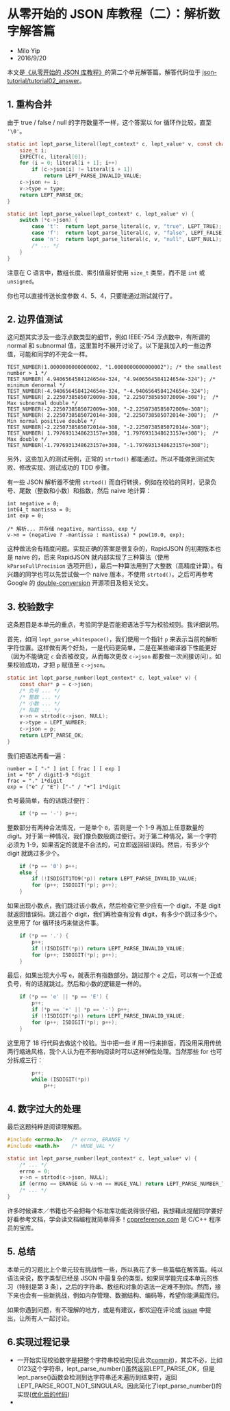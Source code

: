 # 从零开始的 JSON 库教程（二）：解析数字解答篇

* Milo Yip
* 2016/9/20

本文是[《从零开始的 JSON 库教程》](https://zhuanlan.zhihu.com/json-tutorial)的第二个单元解答篇。解答代码位于 [json-tutorial/tutorial02_answer](https://github.com/miloyip/json-tutorial/blob/master/tutorial02_answer/)。

## 1. 重构合并

由于 true / false / null 的字符数量不一样，这个答案以 for 循环作比较，直至 `'\0'`。

~~~c
static int lept_parse_literal(lept_context* c, lept_value* v, const char* literal, lept_type type) {
    size_t i;
    EXPECT(c, literal[0]);
    for (i = 0; literal[i + 1]; i++)
        if (c->json[i] != literal[i + 1])
            return LEPT_PARSE_INVALID_VALUE;
    c->json += i;
    v->type = type;
    return LEPT_PARSE_OK;
}

static int lept_parse_value(lept_context* c, lept_value* v) {
    switch (*c->json) {
        case 't':  return lept_parse_literal(c, v, "true", LEPT_TRUE);
        case 'f':  return lept_parse_literal(c, v, "false", LEPT_FALSE);
        case 'n':  return lept_parse_literal(c, v, "null", LEPT_NULL);
        /* ... */
    }
}
~~~

注意在 C 语言中，数组长度、索引值最好使用 `size_t` 类型，而不是 `int` 或 `unsigned`。

你也可以直接传送长度参数 4、5、4，只要能通过测试就行了。

## 2. 边界值测试

这问题其实涉及一些浮点数类型的细节，例如 IEEE-754 浮点数中，有所谓的 normal 和 subnormal 值，这里暂时不展开讨论了。以下是我加入的一些边界值，可能和同学的不完全一样。

~~~
TEST_NUMBER(1.0000000000000002, "1.0000000000000002"); /* the smallest number > 1 */
TEST_NUMBER( 4.9406564584124654e-324, "4.9406564584124654e-324"); /* minimum denormal */
TEST_NUMBER(-4.9406564584124654e-324, "-4.9406564584124654e-324");
TEST_NUMBER( 2.2250738585072009e-308, "2.2250738585072009e-308");  /* Max subnormal double */
TEST_NUMBER(-2.2250738585072009e-308, "-2.2250738585072009e-308");
TEST_NUMBER( 2.2250738585072014e-308, "2.2250738585072014e-308");  /* Min normal positive double */
TEST_NUMBER(-2.2250738585072014e-308, "-2.2250738585072014e-308");
TEST_NUMBER( 1.7976931348623157e+308, "1.7976931348623157e+308");  /* Max double */
TEST_NUMBER(-1.7976931348623157e+308, "-1.7976931348623157e+308");
~~~

另外，这些加入的测试用例，正常的 `strtod()` 都能通过。所以不能做到测试失败、修改实现、测试成功的 TDD 步骤。

有一些 JSON 解析器不使用 `strtod()` 而自行转换，例如在校验的同时，记录负号、尾数（整数和小数）和指数，然后 naive 地计算：

~~~
int negative = 0;
int64_t mantissa = 0;
int exp = 0;

/* 解析... 并存储 negative, mantissa, exp */
v->n = (negative ? -mantissa : mantissa) * pow(10.0, exp);
~~~

这种做法会有精度问题。实现正确的答案是很复杂的，RapidJSON 的初期版本也是 naive 的，后来 RapidJSON 就内部实现了三种算法（使用 `kParseFullPrecision` 选项开启），最后一种算法用到了大整数（高精度计算）。有兴趣的同学也可以先尝试做一个 naive 版本，不使用 `strtod()`。之后可再参考 Google 的 [double-conversion](https://github.com/google/double-conversion) 开源项目及相关论文。

## 3. 校验数字

这条题目是本单元的重点，考验同学是否能把语法手写为校验规则。我详细说明。

首先，如同 `lept_parse_whitespace()`，我们使用一个指针 `p` 来表示当前的解析字符位置。这样做有两个好处，一是代码更简单，二是在某些编译器下性能更好（因为不能确定 `c` 会否被改变，从而每次更改 `c->json` 都要做一次间接访问）。如果校验成功，才把 `p` 赋值至 `c->json`。

~~~c
static int lept_parse_number(lept_context* c, lept_value* v) {
    const char* p = c->json;
    /* 负号 ... */
    /* 整数 ... */
    /* 小数 ... */
    /* 指数 ... */
    v->n = strtod(c->json, NULL);
    v->type = LEPT_NUMBER;
    c->json = p;
    return LEPT_PARSE_OK;
}
~~~

我们把语法再看一遍：

~~~
number = [ "-" ] int [ frac ] [ exp ]
int = "0" / digit1-9 *digit
frac = "." 1*digit
exp = ("e" / "E") ["-" / "+"] 1*digit
~~~

负号最简单，有的话跳过便行：

~~~c
    if (*p == '-') p++;
~~~

整数部分有两种合法情况，一是单个 `0`，否则是一个 1-9 再加上任意数量的 digit。对于第一种情况，我们像负数般跳过便行。对于第二种情况，第一个字符必须为 1-9，如果否定的就是不合法的，可立即返回错误码。然后，有多少个 digit 就跳过多少个。

~~~c
    if (*p == '0') p++;
    else {
        if (!ISDIGIT1TO9(*p)) return LEPT_PARSE_INVALID_VALUE;
        for (p++; ISDIGIT(*p); p++);
    }
~~~

如果出现小数点，我们跳过该小数点，然后检查它至少应有一个 digit，不是 digit 就返回错误码。跳过首个 digit，我们再检查有没有 digit，有多少个跳过多少个。这里用了 for 循环技巧来做这件事。

~~~c
    if (*p == '.') {
        p++;
        if (!ISDIGIT(*p)) return LEPT_PARSE_INVALID_VALUE;
        for (p++; ISDIGIT(*p); p++);
    }
~~~

最后，如果出现大小写 `e`，就表示有指数部分。跳过那个 `e` 之后，可以有一个正或负号，有的话就跳过。然后和小数的逻辑是一样的。

~~~c
    if (*p == 'e' || *p == 'E') {
        p++;
        if (*p == '+' || *p == '-') p++;
        if (!ISDIGIT(*p)) return LEPT_PARSE_INVALID_VALUE;
        for (p++; ISDIGIT(*p); p++);
    }
~~~

这里用了 18 行代码去做这个校验。当中把一些 if 用一行来排版，而没用采用传统两行缩进风格，我个人认为在不影响阅读时可以这样弹性处理。当然那些 for 也可分拆成三行：

~~~c
        p++;
        while (ISDIGIT(*p))
            p++;
~~~

## 4. 数字过大的处理

最后这题纯粹是阅读理解题。

~~~c
#include <errno.h>   /* errno, ERANGE */
#include <math.h>    /* HUGE_VAL */

static int lept_parse_number(lept_context* c, lept_value* v) {
    /* ... */
    errno = 0;
    v->n = strtod(c->json, NULL);
    if (errno == ERANGE && v->n == HUGE_VAL) return LEPT_PARSE_NUMBER_TOO_BIG;
    /* ... */
}
~~~

许多时候课本／书籍也不会把每个标准库功能说得很仔细，我想藉此提醒同学要好好看参考文档，学会读文档编程就简单得多！[cppreference.com](http://cppreference.com) 是 C/C++ 程序员的宝库。

## 5. 总结

本单元的习题比上个单元较有挑战性一些，所以我花了多一些篇幅在解答篇。纯以语法来说，数字类型已经是 JSON 中最复杂的类型。如果同学能完成本单元的练习（特别是第 3 条），之后的字符串、数组和对象的语法一定难不到你。然而，接下来也会有一些新挑战，例如内存管理、数据结构、编码等，希望你能满载而归。

如果你遇到问题，有不理解的地方，或是有建议，都欢迎在评论或 [issue](https://github.com/miloyip/json-tutorial/issues) 中提出，让所有人一起讨论。

## 6.实现过程记录

- 一开始实现校验数字是把整个字符串校验完(见此次[commit](https://github.com/chenpengcong/json-tutorial/commit/80b28d371843d6e0d155d8980d087b92d840e47a))，其实不必，比如0123这个字符串，lept_parse_number()虽然返回LEPT_PARSE_OK，但是lept_parse()函数会检测到达字符串还未遍历到结束符，返回LEPT_PARSE_ROOT_NOT_SINGULAR。因此简化了lept_parse_number()的实现([优化后的代码](https://github.com/chenpengcong/json-tutorial/commit/9dd8bb692bb9ce9aeda78c85c477d430b8fec618))
- 
